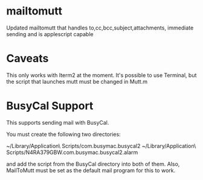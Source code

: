 # mailtomutt
Updated mailtomutt that  handles to,cc,bcc,subject,attachments, immediate sending and is applescript capable

# Caveats

This only works with Iterm2 at the moment.  It's possible to use Terminal, but the script that launches mutt must be changed in Mutt.m

# BusyCal Support

This supports sending mail with BusyCal.

You must create the following two directories:

~/Library/Application\ Scripts/com.busymac.busycal2
~/Library/Application\ Scripts/N4RA379GBW.com.busymac.busycal2.alarm

and add the script from the BusyCal directory into both of them.  Also, MailToMutt must be set as the default mail program for this to work.
